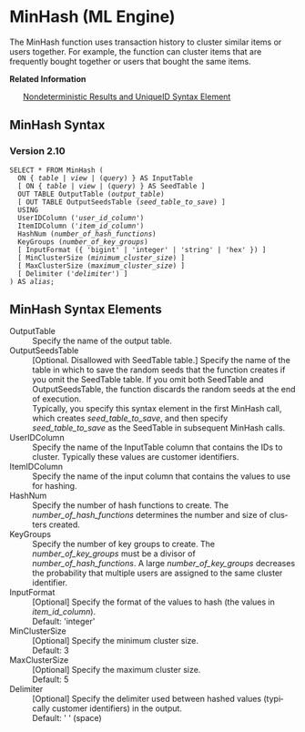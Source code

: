 <div class="nested0" aria-labelledby="ariaid-title1" topicindex="1" topicid="cgs1507737028097" id="cgs1507737028097"><h1 class="title topictitle1" id="ariaid-title1">MinHash (ML Engine)</h1><div class="body conbody">
<p class="p">The MinHash function uses transaction history to cluster similar items or users together. For example, the function can cluster items that are frequently bought together or users that bought the same items.</p></div><div class="related-links"><div class="linklistheader"><p></p><b>Related Information</b></div>
<ul class="linklist linklist relinfo"><div class="linklistmember"><a href="qym1549987102806.md">Nondeterministic Results and UniqueID Syntax Element</a></div></ul></div><div class="topic reference nested1" aria-labelledby="ariaid-title2" topicindex="2" topicid="gij1507737066568" xml:lang="en-us" lang="en-us" id="gij1507737066568">
<h2 class="title topictitle2" id="ariaid-title2">MinHash Syntax</h2><div class="body refbody"><div class="section" id="gij1507737066568__section_N1000E_N1000C_N10001">
<h3 class="title sectiontitle">Version <span>2.10</span></h3><pre class="pre codeblock" xml:space="preserve"><code>SELECT * FROM MinHash (
  <span>ON { <var class="keyword varname">table</var> | <var class="keyword varname">view</var> | (<var class="keyword varname">query</var>) }</span> AS InputTable
  [ <span>ON { <var class="keyword varname">table</var> | <var class="keyword varname">view</var> | (<var class="keyword varname">query</var>) }</span> AS SeedTable ]
  OUT TABLE OutputTable (<var class="keyword varname">output_table</var>)
  [ OUT TABLE OutputSeedsTable (<var class="keyword varname">seed_table_to_save</var>) ]
  USING
  UserIDColumn ('<var class="keyword varname">user_id_column</var>')
  ItemIDColumn ('<var class="keyword varname">item_id_column</var>')
  HashNum (<var class="keyword varname">number_of_hash_functions</var>)
  KeyGroups (<var class="keyword varname">number_of_key_groups</var>)
  [ InputFormat ({ 'bigint' | 'integer' | 'string' | 'hex' }) ]
  [ MinClusterSize (<var class="keyword varname">minimum_cluster_size</var>) ]
  [ MaxClusterSize (<var class="keyword varname">maximum_cluster_size</var>) ]
  [ Delimiter ('<var class="keyword varname">delimiter</var>') ]
) AS <var class="keyword varname">alias</var>;</code></pre></div></div></div><div class="topic reference nested1" aria-labelledby="ariaid-title3" topicindex="3" topicid="tkd1507737070611" xml:lang="en-us" lang="en-us" id="tkd1507737070611">
<h2 class="title topictitle2" id="ariaid-title3">MinHash Syntax Elements</h2><div class="body refbody"><div class="section" id="tkd1507737070611__section_N10011_N1000E_N10001"><dl class="dl parml"><dt class="dt pt dlterm">OutputTable</dt><dd class="dd pd">Specify the name of the output table.</dd><dt class="dt pt dlterm">OutputSeedsTable</dt><dd class="dd pd">[Optional. Disallowed with SeedTable table.] Specify the name of the table in which to save the random seeds that the function creates if you omit the SeedTable table. If you omit both SeedTable and OutputSeedsTable, the function discards the random seeds at the end of execution.</dd><dd class="dd pd ddexpand">Typically, you specify this syntax element in the first MinHash call, which creates <var class="keyword varname">seed_table_to_save</var>, and then specify <var class="keyword varname">seed_table_to_save</var> as the SeedTable in subsequent MinHash calls.</dd><dt class="dt pt dlterm">UserIDColumn</dt><dd class="dd pd">Specify the name of the InputTable column that contains the IDs to cluster. Typically these values are customer identifiers.</dd><dt class="dt pt dlterm">ItemIDColumn</dt><dd class="dd pd">Specify the name of the input column that contains the values to use for hashing.</dd><dt class="dt pt dlterm">HashNum</dt><dd class="dd pd">Specify the number of hash functions to create. The <var class="keyword varname">number_of_hash_functions</var> determines the number and size of clusters created.</dd><dt class="dt pt dlterm">KeyGroups</dt><dd class="dd pd">Specify the number of key groups to create. The <var class="keyword varname">number_of_key_groups</var> must be a divisor of <var class="keyword varname">number_of_hash_functions</var>. A large <var class="keyword varname">number_of_key_groups</var> decreases the probability that multiple users are assigned to the same cluster identifier.</dd><dt class="dt pt dlterm">InputFormat</dt><dd class="dd pd">[Optional] Specify the format of the values to hash (the values in <var class="keyword varname">item_id_column</var>).</dd><dd class="dd pd ddexpand">Default: 'integer'</dd><dt class="dt pt dlterm">MinClusterSize</dt><dd class="dd pd">[Optional] Specify the minimum cluster size.</dd><dd class="dd pd ddexpand">Default: 3</dd><dt class="dt pt dlterm">MaxClusterSize</dt><dd class="dd pd">[Optional] Specify the maximum cluster size.</dd><dd class="dd pd ddexpand">Default: 5</dd><dt class="dt pt dlterm">Delimiter</dt><dd class="dd pd">[Optional] Specify the delimiter used between hashed values (typically customer identifiers) in the output.</dd><dd class="dd pd ddexpand">Default: ' ' (space)</dd></dl></div></div></div></div>
